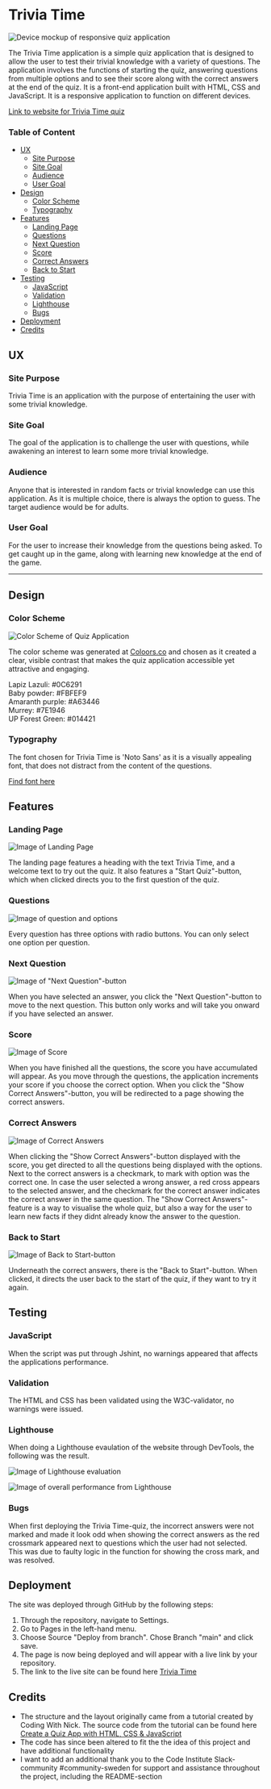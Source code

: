 # Trivia Time 

![Device mockup of responsive quiz application](assets/docs/images/device-mockup.png)

The Trivia Time application is a simple quiz application that is designed to allow the user to test their trivial knowledge with a variety of questions. The application involves the functions of starting the quiz, answering questions from multiple options and to see their score along with the correct answers at the end of the quiz. It is a front-end application built with HTML, CSS and JavaScript. It is a responsive application to function on different devices. 

[Link to website for Trivia Time quiz](https://hebjornberg.github.io/quiz/)

### Table of Content 

+ [UX](#ux "UX") 
  + [Site Purpose](#site-purpose "Sire Purpose")
  + [Site Goal](#site-goal "Site Goal")
  + [Audience](#audience "Audience")
  + [User Goal](#user-goal "User Goal")
+ [Design](#desig "Design")
  + [Color Scheme](#color-scheme "Color Scheme")
  + [Typography](#typography "Typography")
+ [Features](#features "Features")
  + [Landing Page](#landing-page "Landing Page")
  + [Questions](#questions "Questions")
  + [Next Question](#next-question "Next Question")
  + [Score](#score "Score")
  + [Correct Answers](#show-correct "Show Correct") 
  + [Back to Start](#back-to-start "Back to Start")
+ [Testing](#testing "Testing")
  + [JavaScript](#javascript "JavaScript")
  + [Validation](#validation "Validation")
  + [Lighthouse](#lighthouse "Lighthouse")
  + [Bugs](#bugs "Bugs")
+ [Deployment](#deployment "Deployment")
+ [Credits](#credits "Credits")

## UX

### Site Purpose 

Trivia Time is an application with the purpose of entertaining the user with some trivial knowledge. 

### Site Goal 

The goal of the application is to challenge the user with questions, while awakening an interest to learn some more trivial knowledge. 

### Audience

Anyone that is interested in random facts or trivial knowledge can use this application. As it is multiple choice, there is always the option to guess. The target audience would be for adults. 

### User Goal

For the user to increase their knowledge from the questions being asked. To get caught up in the game, along with learning new knowledge at the end of the game. 

---

## Design

### Color Scheme 

![Color Scheme of Quiz Application](assets/docs/images/color-scheme.png)

The color scheme was generated at [Coloors.co](https://coolors.co/) and chosen as it created a clear, visible contrast that makes the quiz application accessible yet attractive and engaging. 

Lapiz Lazuli: #0C6291<br>
Baby powder: #FBFEF9<br>
Amaranth purple: #A63446<br>
Murrey: #7E1946<br>
UP Forest Green: #014421

### Typography 

The font chosen for Trivia Time is 'Noto Sans' as it is a visually appealing font, that does not distract from the content of the questions. 

[Find font here](https://fonts.google.com/share?selection.family=Noto+Sans:ital,wght@0,100..900;1,100..900)

## Features 

### Landing Page

![Image of Landing Page](assets/docs/images/landing-page.png)

The landing page features a heading with the text Trivia Time, and a welcome text to try out the quiz. 
It also features a "Start Quiz"-button, which when clicked directs you to the first question of the quiz. 

### Questions 

![Image of question and options](assets/docs/images/quiz-options.png)

Every question has three options with radio buttons. You can only select one option per question. 

### Next Question 

![Image of "Next Question"-button](assets/docs/images/next-button.png)

When you have selected an answer, you click the "Next Question"-button to move to the next question. This button only works and will take you onward if you have selected an answer. 

### Score

![Image of Score](assets/docs/images/score.png)

When you have finished all the questions, the score you have accumulated will appear. As you move through the questions, the application increments your score if you choose the correct option. When you click the "Show Correct Answers"-button, you will be redirected to a page showing the correct answers. 

### Correct Answers

![Image of Correct Answers](assets/docs/images/results.png)

When clicking the "Show Correct Answers"-button displayed with the score, you get directed to all the questions being displayed with the options. Next to the correct answers is a checkmark, to mark with option was the correct one. 
In case the user selected a wrong answer, a red cross appears to the selected answer, and the checkmark for the correct answer indicates the correct answer in the same question. The "Show Correct Answers"-feature is a way to visualise the whole quiz, but also a way for the user to learn new facts if they didnt already know the answer to the question. 

### Back to Start 

![Image of Back to Start-button](assets/docs/images/back-to-start.png)

Underneath the correct answers, there is the "Back to Start"-button. When clicked, it directs the user back to the start of the quiz, if they want to try it again. 

## Testing 

### JavaScript

When the script was put through Jshint, no warnings appeared that affects the applications performance. 

### Validation 

The HTML and CSS has been validated using the W3C-validator, no warnings were issued. 

### Lighthouse 

When doing a Lighthouse evaulation of the website through DevTools, the following was the result. 

![Image of Lighthouse evaluation](assets/docs/images/dev-evaluation.png)

![Image of overall performance from Lighthouse](assets/docs/images/performance.png)

### Bugs 

When first deploying the Trivia Time-quiz, the incorrect answers were not marked and made it look odd when showing the correct answers as the red crossmark appeared next to questions which the user had not selected. This was due to faulty logic in the function for showing the cross mark, and was resolved. 

## Deployment 

The site was deployed through GitHub by the following steps: 

1. Through the repository, navigate to Settings. 
2. Go to Pages in the left-hand menu. 
3. Choose Source "Deploy from branch". Chose Branch "main" and click save. 
4. The page is now being deployed and will appear with a live link by your repository.
5. The link to the live site can be found here [Trivia Time](https://hebjornberg.github.io/quiz/)

## Credits 

- The structure and the layout originally came from a tutorial created by Coding With Nick. The source code from the tutorial can be found here [Create a Quiz App with HTML, CSS & JavaScript](https://codingwithnick.in/create-a-quiz-app-using-html-css-javascript/)
- The code has since been altered to fit the the idea of this project and have additional functionality
- I want to add an additional thank you to the Code Institute Slack-community #community-sweden 
for support and assistance throughout the project, including the README-section










